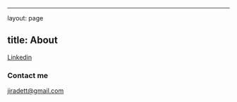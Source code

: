 ---

layout: page

title: About
------------

[Linkedin](th.linkedin.com/in/jiradett/)

### Contact me

[jiradett@gmail.com](mailto:jiradett@gmail.com)
